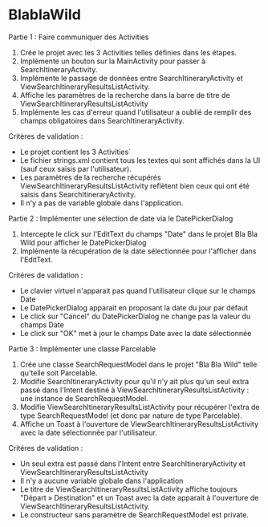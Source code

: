 # BlablaWild

Partie 1 : Faire communiquer des Activities
1. Crée le projet avec les 3 Activities telles définies dans les étapes.
2. Implémente un bouton sur la MainActivity pour passer à SearchItineraryActivity.
3. Implémente le passage de données entre SearchItineraryActivity et ViewSearchItineraryResultsListActivity.
4. Affiche les paramètres de la recherche dans la barre de titre de ViewSearchItineraryResultsListActivity
5. Implémente les cas d'erreur quand l'utilisateur a oublié de remplir des champs obligatoires dans SearchItineraryActivity.

Critères de validation :
- Le projet contient les 3 Activities`
- Le fichier strings.xml contient tous les textes qui sont affichés dans la UI (sauf ceux saisis par l'utilisateur).
- Les paramètres de la recherche récupérés ViewSearchItineraryResultsListActivity reflètent bien ceux qui ont été saisis dans SearchItineraryActivity.
- Il n'y a pas de variable globale dans l'application.

Partie 2 : Implémenter une sélection de date via le DatePickerDialog
1. Intercepte le click sur l'EditText du champs "Date" dans le projet Bla Bla Wild pour afficher le DatePickerDialog
2. Implémente la récupération de la date sélectionnée pour l'afficher dans l'EditText.

Critéres de validation :
- Le clavier virtuel n'apparait pas quand l'utilisateur clique sur le champs Date
- Le DatePickerDialog apparait en proposant la date du jour par défaut
- Le click sur "Cancel" du DatePickerDialog ne change pas la valeur du champs Date
- Le click sur "OK" met à jour le champs Date avec la date sélectionnée

Partie 3 : Implémenter une classe Parcelable

1. Crée une classe SearchRequestModel dans le projet "Bla Bla Wild" telle qu'telle soit Parcelable.
2. Modifie SearchItineraryActivity pour qu'il n'y ait plus qu'un seul extra passé dans l'Intent destiné à ViewSearchItineraryResultsListActivity : une instance de SearchRequestModel.
3. Modifie ViewSearchItineraryResultsListActivity pour récupérer l'extra de type SearchRequestModel (et donc par nature de type Parcelable).
4. Affiche un Toast à l'ouverture de ViewSearchItineraryResultsListActivity avec la date sélectionnée par l'utilisateur.

Critéres de validation :
- Un seul extra est passé dans l'Intent entre SearchItineraryActivity et ViewSearchItineraryResultsListActivity
- Il n'y a aucune variable globale dans l'application
- Le titre de ViewSearchItineraryResultsListActivity affiche toujours "Départ » Destination" et un Toast avec la date apparait à l'ouverture de ViewSearchItineraryResultsListActivity.
- Le constructeur sans paramètre de SearchRequestModel est private.
